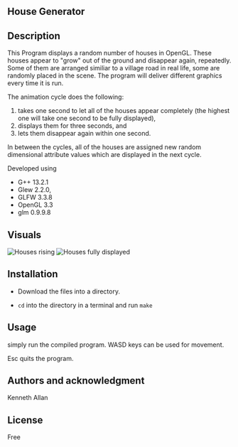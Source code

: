 ## House Generator

## Description


This Program displays a random number of houses in OpenGL. 
These houses appear to "grow" out of the ground and disappear again, repeatedly.
Some of them are arranged similiar to a village road in real life, some are randomly placed in the scene.
The program will deliver different graphics every time it is run.

The animation cycle does the following:

1. takes one second to let all of the houses appear completely (the highest one will take one second to be fully displayed),
2. displays them for three seconds, and 
3. lets them disappear again within one second.

In between the cycles, all of the houses are assigned new random dimensional attribute values which are displayed in the next cycle.

Developed using 
- G++ 13.2.1
- Glew 2.2.0,
- GLFW 3.3.8
- OpenGL 3.3
- glm 0.9.9.8

## Visuals
![Houses rising](https://i.ibb.co/PjW1dTp/2023-11-07-084501-1920x1080-scrot.png)
![Houses fully displayed](https://i.ibb.co/Kbwn2d4/2023-11-07-084502-1920x1080-scrot.png)

## Installation
- Download the files into a directory.

- `cd` into the directory in a terminal and run `make`

## Usage
simply run the compiled program.
WASD keys can be used for movement.

Esc quits the program.

## Authors and acknowledgment
Kenneth Allan

## License
Free
